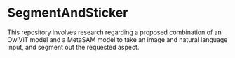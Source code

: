 # SegmentAndSticker
This repository involves research regarding a proposed combination of an OwlViT model and a MetaSAM model to take an image and natural language input, and segment out the requested aspect. 
